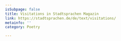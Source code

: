 ```yaml
---
isSubpage: false
title: Visitations in Stadtsprachen Magazin
link: https://stadtsprachen.de/de/text/visitations/
metainfo: ''
category: Poetry

---
```

